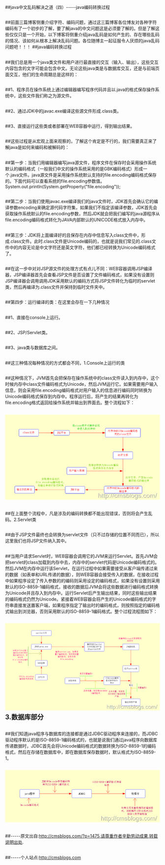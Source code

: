 ##java中文乱码解决之道（四）-----java编码转换过程

##
##前面三篇博客侧重介绍字符、编码问题，通过这三篇博客各位博友对各种字符编码有了一个初步的了解，要了解java的中文问题这是必须要了解的。但是了解这些仅仅只是一个开始，以下博客将侧重介绍java乱码是如何产生的、存在哪些乱码的情况、该如何从根本上解决乱码问题。各位随博主一起征服令人厌烦的java乱码问题吧！！！
##java编码转换过程

##
##我们总是用一个java类文件和用户进行最直接的交互（输入、输出），这些交互内容包含的文字可能会包含中文。无论这些java类是与数据库交互，还是与前端页面交互，他们的生命周期总是这样的：

##
##1、程序员在操作系统上通过编辑器编写程序代码并且以.java的格式保存操作系统中，这些文件我们称之为源文件。

##
##2、通过JDK中的javac.exe编译这些源文件形成.class类。

##
##3、直接运行这些类或者部署在WEB容器中运行，得到输出结果。

##
##这些过程是从宏观上面来观察的，了解这个肯定是不行的，我们需要真正来了解java是如何来编码和被解码的：

##
##第一步：当我们用编辑器编写java源文件，程序文件在保存时会采用操作系统默认的编码格式（一般我们中文的操作系统采用的是GBK编码格式）形成一个.java文件。java源文件是采用操作系统默认支持的file.encoding编码格式保存的。下面代码可以查看系统的file.encoding参数值。   	System.out.println(System.getProperty("file.encoding"));

##
##第二步：当我们使用javac.exe编译我们的java文件时，JDK首先会确认它的编译参数encoding来确定源代码字符集，如果我们不指定该编译参数，JDK首先会获取操作系统默认的file.encoding参数，然后JDK就会把我们编写的java源程序从file.encoding编码格式转化为JAVA内部默认的UNICODE格式放入内存中。

##
##第三步：JDK将上面编译好的且保存在内存中信息写入class文件中，形成.class文件。此时.class文件是Unicode编码的，也就是说我们常见的.class文件中的内容无论是中文字符还是英文字符，他们都已经转换为Unicode编码格式了。

##
##在这一步中对对JSP源文件的处理方式有点儿不同：WEB容器调用JSP编译器，JSP编译器首先会查看JSP文件是否设置了文件编码格式，如果没有设置则JSP编译器会调用调用JDK采用默认的编码方式将JSP文件转化为临时的servlet类，然后再编译为.class文件并保持到临时文件夹中。

##
##第四步：运行编译的类：在这里会存在一下几种情况

##
##1、直接在console上运行。

##
##2、JSP/Servlet类。

##
##3、java类与数据库之间。

##
##这三种情况每种情况的方式都会不同，1.Console上运行的类

##
##这种情况下，JVM首先会把保存在操作系统中的class文件读入到内存中，这个时候内存中class文件编码格式为Unicode，然后JVM运行它。如果需要用户输入信息，则会采用file.encoding编码格式对用户输入的信息进行编码同时转换为Unicode编码格式保存到内存中。程序运行后，将产生的结果再转化为file.encoding格式返回给操作系统并输出到界面去。整个流程如下：

##
## ![Alt text](../md/img/070910152968046.png)

##
##在上面整个流程中，凡是涉及的编码转换都不能出现错误，否则将会产生乱码。2.Servlet类

##
##由于JSP文件最终也会转换为servlet文件（只不过存储的位置不同而已），所以这里我们也将JSP文件纳入其中。

##
##当用户请求Servlet时，WEB容器会调用它的JVM来运行Servlet。首先JVM会把servlet的class加载到内存中去，内存中的servlet代码是Unicode编码格式的。然后JVM在内存中运行该Servlet，在运行过程中如果需要接受从客户端传递过来的数据（如表单和URL传递的数据），则WEB容器会接受传入的数据，在接收过程中如果程序设定了传入参数的的编码则采用设定的编码格式，如果没有设置则采用默认的ISO-8859-1编码格式，接收的数据后JVM会将这些数据进行编码格式转换为Unicode并且存入到内存中。运行Servlet后产生输出结果，同时这些输出结果的编码格式仍然为Unicode。紧接着WEB容器会将产生的Unicode编码格式的字符串直接发送置客户端，如果程序指定了输出时的编码格式，则按照指定的编码格式输出到浏览器，否则采用默认的ISO-8859-1编码格式。整个过程流程图如下：

##
## ![Alt text](../md/img/070910186873945.png)3.数据库部分

##
##我们知道java程序与数据库的连接都是通过JDBC驱动程序来连接的，而JDBC驱动程序默认的是ISO-8859-1编码格式的，也就是说我们通过java程序向数据库传递数据时，JDBC首先会将Unicode编码格式的数据转换为ISO-8859-1的编码格式，然后在存储在数据库中，即在数据库保存数据时，默认格式为ISO-8859-1。

##
## ![Alt text](../md/img/070910203756928.png)

##
##-----原文出自:http://cmsblogs.com/?p=1475,请尊重作者辛勤劳动成果,转载说明出处.

##
##-----个人站点:http://cmsblogs.com